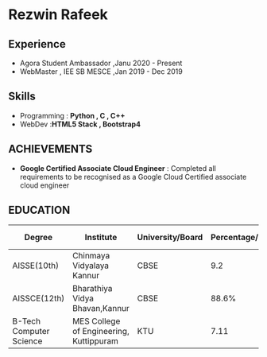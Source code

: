 # Rezwin Rafeek

## Experience
* Agora Student Ambassador ,Janu 2020 - Present
* WebMaster , IEE SB MESCE ,Jan 2019 - Dec 2019

## Skills
 * Programming : **Python , C , C++**
 * WebDev :**HTML5 Stack , Bootstrap4**
 
## ACHIEVEMENTS
* **Google Certified Associate Cloud Engineer** : Completed all requirements to be recognised as a Google Cloud Certified associate cloud engineer

## EDUCATION
|Degree|Institute|University/Board|Percentage/CGPA|Year of Passing|
|------|---------|----------------|---------------|---------------|
|AISSE(10th)|Chinmaya Vidyalaya Kannur|CBSE|9.2|2014|
|AISSCE(12th)|Bharathiya Vidya Bhavan,Kannur|CBSE|88.6%|2016|
|B-Tech Computer Science|MES College of Engineering, Kuttippuram|KTU|7.11|Pursuing|
